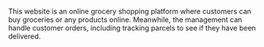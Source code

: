 This website is an online grocery shopping platform where customers can buy groceries or any products online. Meanwhile, the management can handle customer orders, including tracking parcels to see if they have been delivered.

